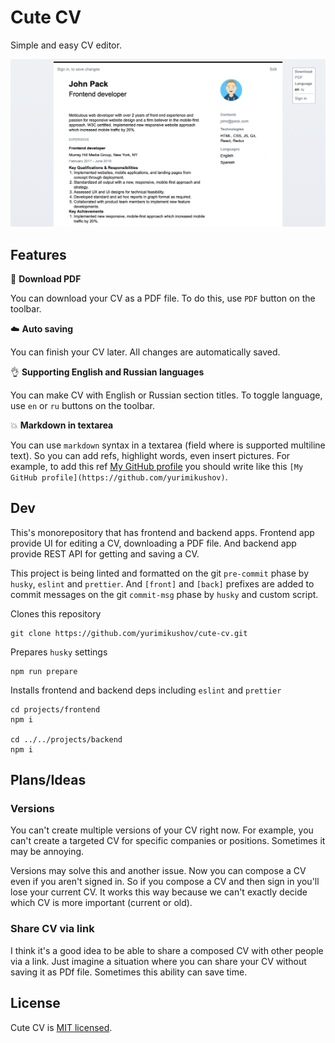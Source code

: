 # Cute CV

Simple and easy CV editor.

![Preview](docs/img/preview.png)

## Features

📄 **Download PDF**

You can download your CV as a PDF file. To do this, use `PDF` button on the toolbar.

☁️ **Auto saving**

You can finish your CV later. All changes are automatically saved.

👌 **Supporting English and Russian languages**

You can make CV with English or Russian section titles. To toggle language, use `en` or `ru` buttons on the toolbar.

💥 **Markdown in textarea**

You can use `markdown` syntax in a textarea (field where is supported multiline text).
So you can add refs, highlight words, even insert pictures. For example, to add this ref [My GitHub profile](https://github.com/yurimikushov) you should write like this  `[My GitHub profile](https://github.com/yurimikushov)`.

## Dev

This's monorepository that has frontend and backend apps. Frontend app provide UI for editing a CV, downloading a PDF file. And backend app provide REST API for getting and saving a CV.

This project is being linted and formatted on the git `pre-commit` phase by `husky`, `eslint` and `prettier`.
And `[front]` and `[back]` prefixes are added to commit messages on the git `commit-msg` phase by `husky` and custom script.

Clones this repository

```
git clone https://github.com/yurimikushov/cute-cv.git
```

Prepares `husky` settings

```
npm run prepare
```

Installs frontend and backend deps including `eslint` and `prettier`

```
cd projects/frontend
npm i

cd ../../projects/backend
npm i
```

## Plans/Ideas

### Versions

You can't create multiple versions of your CV right now. For example, you can't create a targeted CV for specific companies or positions. Sometimes it may be annoying.

Versions may solve this and another issue. Now you can compose a CV even if you aren't signed in. So if you compose a CV and then sign in you'll lose your current CV. It works this way because we can't exactly decide which CV is more important (current or old).

### Share CV via link

I think it's a good idea to be able to share a composed CV with other people via a link. Just imagine a situation where you can share your CV without saving it as PDf file. Sometimes this ability can save time.

## License

Cute CV is [MIT licensed](LICENSE).
